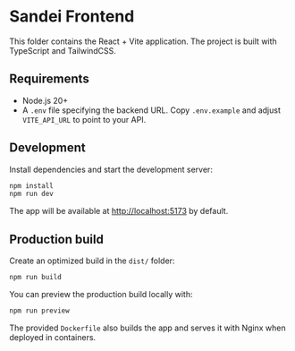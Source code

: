 # Sandei Frontend

This folder contains the React + Vite application. The project is built with TypeScript and TailwindCSS.

## Requirements
- Node.js 20+
- A `.env` file specifying the backend URL. Copy `.env.example` and adjust `VITE_API_URL` to point to your API.

## Development
Install dependencies and start the development server:

```bash
npm install
npm run dev
```

The app will be available at [http://localhost:5173](http://localhost:5173) by default.

## Production build
Create an optimized build in the `dist/` folder:

```bash
npm run build
```

You can preview the production build locally with:

```bash
npm run preview
```

The provided `Dockerfile` also builds the app and serves it with Nginx when deployed in containers.


